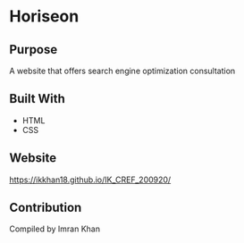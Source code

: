 # Horiseon

## Purpose
A website that offers search engine optimization consultation

## Built With
* HTML
* CSS

## Website
https://ikkhan18.github.io/IK_CREF_200920/

## Contribution
Compiled by Imran Khan 


